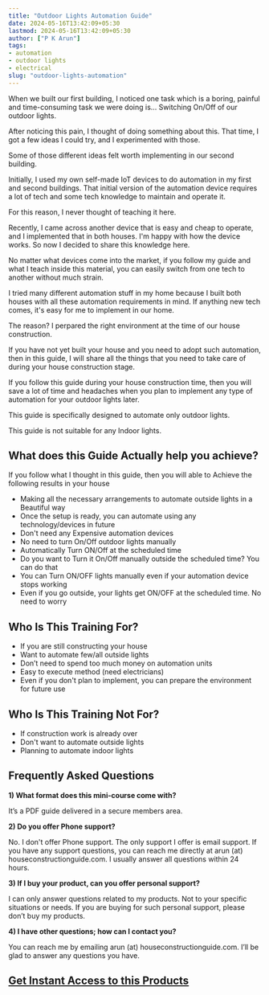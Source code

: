 ```yaml
---
title: "Outdoor Lights Automation Guide"
date: 2024-05-16T13:42:09+05:30
lastmod: 2024-05-16T13:42:09+05:30
author: ["P K Arun"]
tags: 
- automation
- outdoor lights
- electrical
slug: "outdoor-lights-automation"
---
```

When we built our first building, I noticed one task which is a boring, painful and time-consuming task we were doing is… Switching On/Off of our outdoor lights.

After noticing this pain, I thought of doing something about this. That time, I got a few ideas I could try, and I experimented with those. 

Some of those different ideas felt worth implementing in our second building. 

Initially, I used my own self-made IoT devices to do automation in my first and second buildings. That initial version of the automation device requires a lot of tech and some tech knowledge to maintain and operate it.

For this reason, I never thought of teaching it here. 

Recently, I came across another device that is easy and cheap to operate, and I implemented that in both houses. I'm happy with how the device works. So now I decided to share this knowledge here.

No matter what devices come into the market, if you follow my guide and what I teach inside this material, you can easily switch from one tech to another without much strain.

I tried many different automation stuff in my home because I built both houses with all these automation requirements in mind. If anything new tech comes, it's easy for me to implement in our home. 

The reason? I perpared the right environment at the time of our house construction.  

If you have not yet built your house and you need to adopt such automation, then in this guide, I will share all the things that you need to take care of during your house construction stage.

If you follow this guide during your house construction time, then you will save a lot of time and headaches when you plan to implement any type of automation for your outdoor lights later.

This guide is specifically designed to automate only outdoor lights. 

This guide is not suitable for any Indoor lights.

## What does this Guide Actually help you achieve? 

If you follow what I thought in this guide, then you will able to Achieve the following results in your house 

- Making all the necessary arrangements to automate outside lights in a Beautiful way
- Once the setup is ready, you can automate using any technology/devices in future 
- Don't need any Expensive automation devices 
- No need to turn On/Off outdoor lights manually
- Automatically Turn ON/Off at the scheduled time 
- Do you want to Turn it On/Off manually outside the scheduled time? You can do that
- You can Turn ON/OFF lights manually even if your automation device stops working
- Even if you go outside, your lights get ON/OFF at the scheduled time. No need to worry

## Who Is This Training For?
- If you are still constructing your house
- Want to automate few/all outside lights
- Don’t need to spend too much money on automation units
- Easy to execute method (need electricians)
- Even if you don't plan to implement, you can prepare the environment for future use


## Who Is This Training Not For?
- If construction work is already over
- Don't want to automate outside lights
- Planning to automate indoor lights


## Frequently Asked Questions

**1\) What format does this mini-course come with?**

It’s a PDF guide delivered in a secure members area. 

**2\) Do you offer Phone support?**

No. I don't offer Phone support. The only support I offer is email support. If you have any support questions, you can reach me directly at arun (at) houseconstructionguide.com. I usually answer all questions within 24 hours.

**3\) If I buy your product, can you offer personal support?**

I can only answer questions related to my products. Not to your specific situations or needs. If you are buying for such personal support, please don’t buy my products.

**4\) I have other questions; how can I contact you?**

You can reach me by emailing arun (at) houseconstructionguide.com. I’ll be glad to answer any questions you have.

## [Get Instant Access to this Products](https://houseconstructionguide.com/products/#all-access-pass)